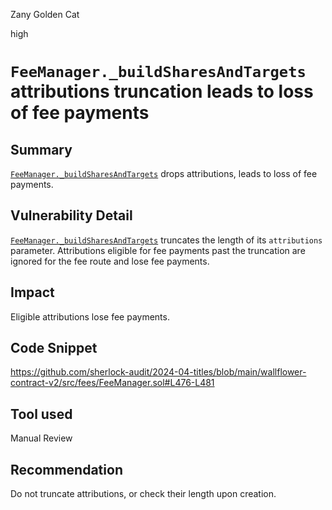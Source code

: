 Zany Golden Cat

high

# `FeeManager._buildSharesAndTargets` attributions truncation leads to loss of fee payments

## Summary

[`FeeManager._buildSharesAndTargets`](https://github.com/sherlock-audit/2024-04-titles/blob/main/wallflower-contract-v2/src/fees/FeeManager.sol#L476-L499) drops attributions, leads to loss of fee payments.

## Vulnerability Detail

[`FeeManager._buildSharesAndTargets`](https://github.com/sherlock-audit/2024-04-titles/blob/main/wallflower-contract-v2/src/fees/FeeManager.sol#L476-L499) truncates the length of its `attributions` parameter. Attributions eligible for fee payments past the truncation are ignored for the fee route and lose fee payments.

## Impact

Eligible attributions lose fee payments.

## Code Snippet

https://github.com/sherlock-audit/2024-04-titles/blob/main/wallflower-contract-v2/src/fees/FeeManager.sol#L476-L481

## Tool used

Manual Review

## Recommendation

Do not truncate attributions, or check their length upon creation.